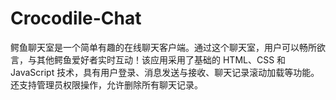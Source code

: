 # Crocodile-Chat
鳄鱼聊天室是一个简单有趣的在线聊天客户端。通过这个聊天室，用户可以畅所欲言，与其他鳄鱼爱好者实时互动！该应用采用了基础的 HTML、CSS 和 JavaScript 技术，具有用户登录、消息发送与接收、聊天记录滚动加载等功能。还支持管理员权限操作，允许删除所有聊天记录。
